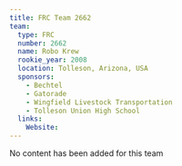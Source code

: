 ```yaml
---
title: FRC Team 2662
team:
  type: FRC
  number: 2662
  name: Robo Krew
  rookie_year: 2008
  location: Tolleson, Arizona, USA
  sponsors:
    - Bechtel
    - Gatorade
    - Wingfield Livestock Transportation
    - Tolleson Union High School
  links:
    Website: 
---
```

No content has been added for this team